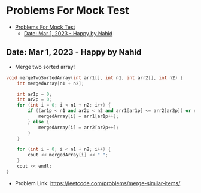 # Problems For Mock Test

- [Problems For Mock Test](#problems-for-mock-test)
  - [Date: Mar 1, 2023 - Happy by Nahid](#date-mar-1-2023---happy-by-nahid)


## Date: Mar 1, 2023 - Happy by Nahid

- Merge two sorted array!

```c++
void mergeTwoSortedArray(int arr1[], int n1, int arr2[], int n2) {
    int mergedArray[n1 + n2];

    int ar1p = 0;
    int ar2p = 0;
    for (int i = 0; i < n1 + n2; i++) {
        if ((ar1p < n1 and ar2p < n2 and arr1[ar1p] <= arr2[ar2p]) or n2 >= ar2p) {
            mergedArray[i] = arr1[ar1p++];
        } else {
            mergedArray[i] = arr2[ar2p++];
        }
    }

    for (int i = 0; i < n1 + n2; i++) {
        cout << mergedArray[i] << " ";
    }
    cout << endl;
}
``` 

- Problem Link: https://leetcode.com/problems/merge-similar-items/

```c++
```


